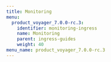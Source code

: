 ```yaml
---
title: Monitoring
menu:
  product_voyager_7.0.0-rc.3:
    identifier: monitoring-ingress
    name: Monitoring
    parent: ingress-guides
    weight: 40
menu_name: product_voyager_7.0.0-rc.3
---
```


